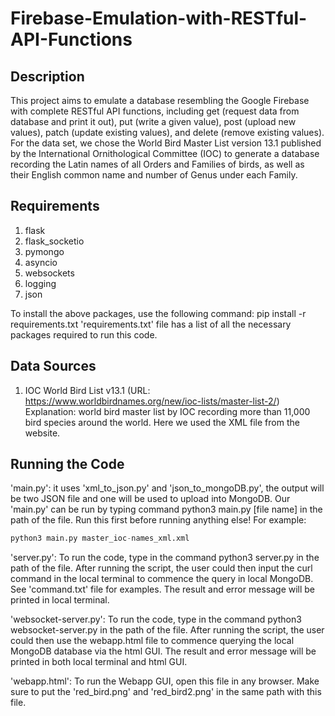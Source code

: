 # Firebase-Emulation-with-RESTful-API-Functions

## Description
This project aims to emulate a database resembling the Google Firebase with complete RESTful API functions, including get (request data from database and print it out), put (write a given value), post (upload new values), patch (update existing values), and delete (remove existing values). For the data set, we chose the World Bird Master List version 13.1 published by the International Ornithological Committee (IOC) to generate a database recording the Latin names of all Orders and Families of birds, as well as their English common name and number of Genus under each Family. 

## Requirements
1. flask
2. flask_socketio 
3. pymongo
4. asyncio 
5. websockets 
6. logging
7. json 

To install the above packages, use the following command: pip install -r requirements.txt
'requirements.txt' file has a list of all the necessary packages required to run this code. 

## Data Sources
1. IOC World Bird List v13.1
(URL: https://www.worldbirdnames.org/new/ioc-lists/master-list-2/)
Explanation: world bird master list by IOC recording more than 11,000 bird species around the world. Here we used the XML file from the website.

## Running the Code
'main.py': it uses 'xml_to_json.py' and 'json_to_mongoDB.py', the output will be two JSON file and one will be used to upload into MongoDB. Our 'main.py' can be run by typing command python3 main.py [file name] in the path of the file. Run this first before running anything else! For example: 
```python
python3 main.py master_ioc-names_xml.xml 
```

'server.py': To run the code, type in the command python3 server.py in the path of the file. After running the script, the user could then input the curl command in the local terminal to commence the query in local MongoDB. See 'command.txt' file for examples. The result and error message will be printed in local terminal. 

'websocket-server.py': To run the code, type in the command python3 websocket-server.py in the path of the file. After running the script, the user could then use the webapp.html file to commence querying the local MongoDB database via the html GUI. The result and error message will be printed in both local terminal and html GUI. 

'webapp.html': To run the Webapp GUI, open this file in any browser. Make sure to put the 'red_bird.png' and 'red_bird2.png' in the same path with this file. 
